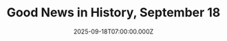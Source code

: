 ---
title: "Good News in History, September 18"
date: 2025-09-18T07:00:00.000Z
category: Human Kindness
externalLink: "https://www.goodnewsnetwork.org/events060918/"
image: ""
excerpt: "187 years ago today, the Anti-Corn Law League was established in England by the economics-savvy liberals who understood that protectionism is immoral and useless in benefiting the economy. The League, led by Richard Cobden and heavily influenced by economist Daniel Riccardo, succeeded in seeing the Corn Laws of 1815 abolished, laying out the first laizzez-faire […] The post Good News…"
---
